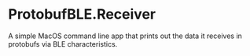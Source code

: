 # ProtobufBLE.Receiver
A simple MacOS command line app that prints out the data it receives in protobufs via BLE characteristics.
